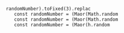                  randomNumber).toFixed(3).replac
                    const randomNumber = (Maor(Math.random
                    const randomNumber = (Maor(Math.random
                    const randomNumber = (Maor(h.random
